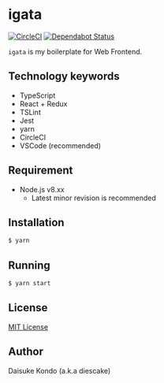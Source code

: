 # igata

[![CircleCI](https://circleci.com/gh/diescake/igata.svg?style=svg)](https://circleci.com/gh/diescake/igata)
[![Dependabot Status](https://api.dependabot.com/badges/status?host=github&identifier=165770216)](https://dependabot.com)

`igata` is my boilerplate for Web Frontend.

## Technology keywords

- TypeScript
- React + Redux
- TSLint
- Jest
- yarn
- CircleCI
- VSCode (recommended)

## Requirement

- Node.js v8.xx
  - Latest minor revision is recommended

## Installation

```sh
$ yarn
```

## Running

```sh
$ yarn start
```

## License

[MIT License](https://github.com/diescake/norzan/blob/master/LICENSE)

## Author

Daisuke Kondo (a.k.a diescake)
